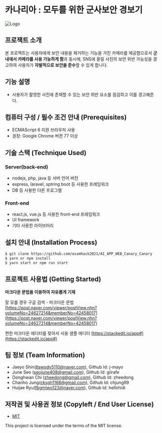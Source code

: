 # 카나리아 : 모두를 위한 군사보안 경보기
![Logo](https://logosbynick.com/wp-content/uploads/2018/03/final-logo-example.png)

## 프로잭트 소개
본 프로젝트는 사용자에게 보안 내용을 제거하는 기능을 가진 카메라를 제공함으로서 **군 내에서 카메라를 사용 가능하게 함**과 동시에, SNS에 올릴 사진의 보안 위반 가능성을 경고하여 사용자가 **자발적으로 보안을 준수**할 수 있게 합니다. 

## 기능 설명
 - 사용자가 촬영한 사진에 존재할 수 있는 보안 위반 요소를 점검하고 이를 경고해준다.

## 컴퓨터 구성 / 필수 조건 안내 (Prerequisites)
* ECMAScript 6 지원 브라우저 사용
* 권장: Google Chrome 버젼 77 이상

## 기술 스택 (Technique Used) 
### Server(back-end)
 -  nodejs, php, java 등 서버 언어 버전 
 - express, laravel, sptring boot 등 사용한 프레임워크 
 - DB 등 사용한 다른 프로그램 
 
### Front-end
 -  react.js, vue.js 등 사용한 front-end 프레임워크 
 -  UI framework
 - 기타 사용한 라이브러리

## 설치 안내 (Installation Process)
```bash
$ git clone https://github.com/osamhack2021/AI_APP_WEB_Canary_Canary
$ yarn or npm install
$ yarn start or npm run start
```

## 프로젝트 사용법 (Getting Started)
**마크다운 문법을 이용하여 자유롭게 기재**

잘 모를 경우
구글 검색 - 마크다운 문법
[https://post.naver.com/viewer/postView.nhn?volumeNo=24627214&memberNo=42458017](https://post.naver.com/viewer/postView.nhn?volumeNo=24627214&memberNo=42458017)

 편한 마크다운 에디터를 찾아서 사용
 샘플 에디터 [https://stackedit.io/app#](https://stackedit.io/app#)
 
## 팀 정보 (Team Information)
- Jaeyo Shin(tlswody5110@naver.com), Github Id: j-mayo
- June Seo (seojune408@gmail.com), Github Id: giirafe
- Donghwan Chi (zheedong@gmail.com), Github Id: zheedong
- Chanho Jung(cksgh1168@gmail.com), Github Id: chjung99
- Huijae Ryu(fbgmlwo123@naver.com), Github Id: hellohidi

## 저작권 및 사용권 정보 (Copyleft / End User License)
 * [MIT](https://github.com/osam2020-WEB/Sample-ProjectName-TeamName/blob/master/license.md)

This project is licensed under the terms of the MIT license.
